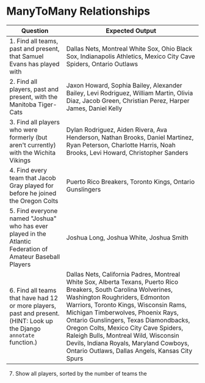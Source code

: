 # ManyToMany Relationships

Question | Expected Output
--- | ---
1. Find all teams, past and present, that Samuel Evans has played with | Dallas Nets, Montreal White Sox, Ohio Black Sox, Indianapolis Athletics, Mexico City Cave Spiders, Ontario Outlaws
2. Find all players, past and present, with the Manitoba Tiger-Cats | Jaxon Howard, Sophia Bailey, Alexander Bailey, Levi Rodriguez, William Martin, Olivia Diaz, Jacob Green, Christian Perez, Harper James, Daniel Kelly
3. Find all players who were formerly (but aren't currently) with the Wichita Vikings | Dylan Rodriguez, Aiden Rivera, Ava Henderson, Nathan Brooks, Daniel Martinez, Ryan Peterson, Charlotte Harris, Noah Brooks, Levi Howard, Christopher Sanders
4. Find every team that Jacob Gray played for before he joined the Oregon Colts | Puerto Rico Breakers, Toronto Kings, Ontario Gunslingers
5. Find everyone named "Joshua" who has ever played in the Atlantic Federation of Amateur Baseball Players | Joshua Long, Joshua White, Joshua Smith
6. Find all teams that have had 12 or more players, past and present.  (HINT: Look up the Django `annotate` function.) | Dallas Nets, California Padres, Montreal White Sox, Alberta Texans, Puerto Rico Breakers, South Carolina Wolverines, Washington Roughriders, Edmonton Warriors, Toronto Kings, Wisconsin Rams, Michigan Timberwolves, Phoenix Rays, Ontario Gunslingers, Texas Diamondbacks, Oregon Colts, Mexico City Cave Spiders, Raleigh Bulls, Montreal Wild, Wisconsin Devils, Indiana Royals, Maryland Cowboys, Ontario Outlaws, Dallas Angels, Kansas City Spurs
7. Show all players, sorted by the number of teams the